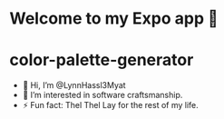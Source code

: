 # Welcome to my Expo app 👋
# color-palette-generator

- 👋 Hi, I’m @LynnHassl3Myat
- 👀 I’m interested in software craftsmanship.
- ⚡ Fun fact: Thel Thel Lay for the rest of my life.



